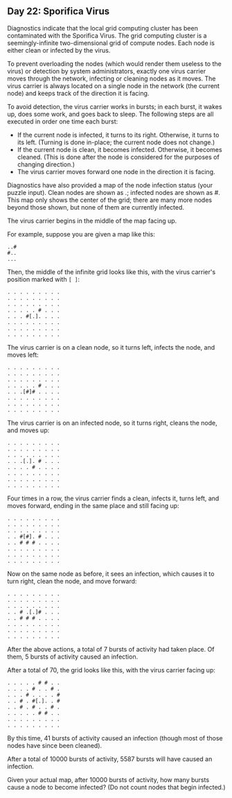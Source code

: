 ## Day 22: Sporifica Virus ##

Diagnostics indicate that the local grid computing cluster has been contaminated with the Sporifica 
Virus. The grid computing cluster is a seemingly-infinite two-dimensional grid of compute nodes. 
Each node is either clean or infected by the virus.

To prevent overloading the nodes (which would render them useless to the virus) or detection by 
system administrators, exactly one virus carrier moves through the network, infecting or cleaning 
nodes as it moves. The virus carrier is always located on a single node in the network (the current 
node) and keeps track of the direction it is facing.

To avoid detection, the virus carrier works in bursts; in each burst, it wakes up, does some work, 
and goes back to sleep. The following steps are all executed in order one time each burst:

* If the current node is infected, it turns to its right. Otherwise, it turns to its left. (Turning 
  is done in-place; the current node does not change.)
* If the current node is clean, it becomes infected. Otherwise, it becomes cleaned. (This is done 
  after the node is considered for the purposes of changing direction.)
* The virus carrier moves forward one node in the direction it is facing.

Diagnostics have also provided a map of the node infection status (your puzzle input). Clean nodes 
are shown as .; infected nodes are shown as #. This map only shows the center of the grid; there are 
many more nodes beyond those shown, but none of them are currently infected.

The virus carrier begins in the middle of the map facing up.

For example, suppose you are given a map like this:

```
..#
#..
...
```

Then, the middle of the infinite grid looks like this, with the virus carrier's position marked with
```[ ]```:

```
. . . . . . . . .
. . . . . . . . .
. . . . . . . . .
. . . . . # . . .
. . . #[.]. . . .
. . . . . . . . .
. . . . . . . . .
. . . . . . . . .
```

The virus carrier is on a clean node, so it turns left, infects the node, and moves left:

```
. . . . . . . . .
. . . . . . . . .
. . . . . . . . .
. . . . . # . . .
. . .[#]# . . . .
. . . . . . . . .
. . . . . . . . .
. . . . . . . . .
```

The virus carrier is on an infected node, so it turns right, cleans the node, and moves up:

```
. . . . . . . . .
. . . . . . . . .
. . . . . . . . .
. . .[.]. # . . .
. . . . # . . . .
. . . . . . . . .
. . . . . . . . .
. . . . . . . . .
```

Four times in a row, the virus carrier finds a clean, infects it, turns left, and moves forward, 
ending in the same place and still facing up:

```
. . . . . . . . .
. . . . . . . . .
. . . . . . . . .
. . #[#]. # . . .
. . # # # . . . .
. . . . . . . . .
. . . . . . . . .
. . . . . . . . .
```

Now on the same node as before, it sees an infection, which causes it to turn right, clean the node, 
and move forward:

```
. . . . . . . . .
. . . . . . . . .
. . . . . . . . .
. . # .[.]# . . .
. . # # # . . . .
. . . . . . . . .
. . . . . . . . .
. . . . . . . . .
```

After the above actions, a total of 7 bursts of activity had taken place. Of them, 5 bursts of 
activity caused an infection.

After a total of 70, the grid looks like this, with the virus carrier facing up:

```
. . . . . # # . .
. . . . # . . # .
. . . # . . . . #
. . # . #[.]. . #
. . # . # . . # .
. . . . . # # . .
. . . . . . . . .
. . . . . . . . .
```

By this time, 41 bursts of activity caused an infection (though most of those nodes have since been 
cleaned).

After a total of 10000 bursts of activity, 5587 bursts will have caused an infection.

Given your actual map, after 10000 bursts of activity, how many bursts cause a node to become 
infected? (Do not count nodes that begin infected.)
